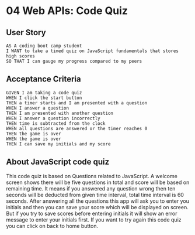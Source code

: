 # 04 Web APIs: Code Quiz

## User Story

```
AS A coding boot camp student
I WANT to take a timed quiz on JavaScript fundamentals that stores high scores
SO THAT I can gauge my progress compared to my peers
```

## Acceptance Criteria

```
GIVEN I am taking a code quiz
WHEN I click the start button
THEN a timer starts and I am presented with a question
WHEN I answer a question
THEN I am presented with another question
WHEN I answer a question incorrectly
THEN time is subtracted from the clock
WHEN all questions are answered or the timer reaches 0
THEN the game is over
WHEN the game is over
THEN I can save my initials and my score
```
## About JavaScript code quiz
This code quiz is based on Questions related to JavaScript.
A welcome screen shows there will be five questions in total and score will be based on remaining time.
It means if you answered any question wrong then ten seconds will be deducted from given time interval, total time interval is 60 seconds.
After answering all the questions this app will ask you to enter you initials and then you can save your score which will be displayed on screen.
But if you try to save scores before entering initials it will show an error message to enter your initials first.
If you want to try again this code quiz you can click on back to home button.
